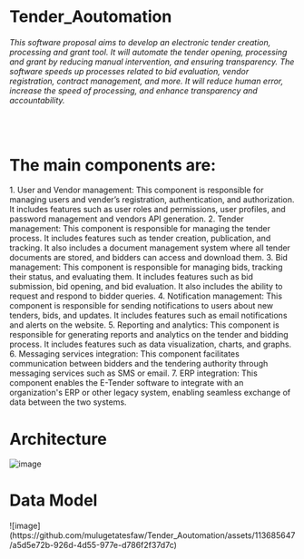 <h1>Tender_Aoutomation</h1>
<h6>This software proposal aims to develop an electronic tender creation, processing and grant tool. It will automate the tender opening, processing and grant by reducing manual intervention, and ensuring transparency. The software speeds up processes related to bid evaluation, vendor registration, contract management, and more. It will reduce human error, increase the speed of processing, and enhance transparency and accountability.</h6>



<br>

<h1>The main components are:</h1>
1.	User and Vendor management: This component is responsible for managing users and vender’s registration, authentication, and authorization. It includes features such as user roles and permissions, user profiles, and password management and vendors API generation.
2.	Tender management: This component is responsible for managing the tender process. It includes features such as tender creation, publication, and tracking. It also includes a document management system where all tender documents are stored, and bidders can access and download them.
3.	Bid management: This component is responsible for managing bids, tracking their status, and evaluating them. It includes features such as bid submission, bid opening, and bid evaluation. It also includes the ability to request and respond to bidder queries.
4.	Notification management: This component is responsible for sending notifications to users about new tenders, bids, and updates. It includes features such as email notifications and alerts on the website.
5.	Reporting and analytics: This component is responsible for generating reports and analytics on the tender and bidding process. It includes features such as data visualization, charts, and graphs.
6.	Messaging services integration: This component facilitates communication between bidders and the tendering authority through messaging services such as SMS or email.
7.	ERP integration: This component enables the E-Tender software to integrate with an organization's ERP or other legacy system, enabling seamless exchange of data between the two systems.


<h1>Architecture</h1>


![image](https://github.com/mulugetatesfaw/Tender_Aoutomation/assets/113685647/f6a576fd-93cc-417f-8a2d-5c7af45ca8c8)


<h1>Data Model</h1>
![image](https://github.com/mulugetatesfaw/Tender_Aoutomation/assets/113685647/a5d5e72b-926d-4d55-977e-d786f2f37d7c)

